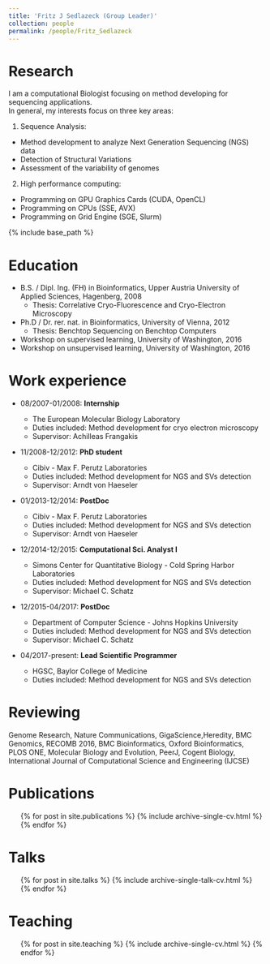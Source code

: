 ```yaml
---
title: 'Fritz J Sedlazeck (Group Leader)'
collection: people
permalink: /people/Fritz_Sedlazeck
---
```


# Research 

I am a computational Biologist focusing on method developing for sequencing applications.   
In general, my interests focus on three key areas:  

1. Sequence Analysis: 
  * Method development to analyze Next Generation Sequencing (NGS) data
  * Detection of Structural Variations
  * Assessment of the variability of genomes 
2. High performance computing: 
  * Programming on GPU Graphics Cards (CUDA, OpenCL)
  * Programming on CPUs (SSE, AVX)
  * Programming on Grid Engine (SGE, Slurm) 

{% include base_path %}

Education
======
* B.S. / Dipl. Ing. (FH) in Bioinformatics, Upper Austria University of Applied Sciences, Hagenberg, 2008
  * Thesis: Correlative Cryo-Fluorescence and Cryo-Electron Microscopy
* Ph.D / Dr. rer. nat. in Bioinformatics, University of Vienna, 2012
  * Thesis: Benchtop Sequencing on Benchtop Computers
* Workshop on supervised learning, University of Washington, 2016
* Workshop on unsupervised learning, University of Washington, 2016

Work experience
======
* 08/2007-01/2008: <b>Internship</b>
  * The European Molecular Biology Laboratory
  * Duties included: Method development for cryo electron microscopy
  * Supervisor: Achilleas Frangakis

* 11/2008-12/2012: <b>PhD student</b>
  * Cibiv - Max F. Perutz Laboratories
  * Duties included: Method development for NGS and SVs detection
  * Supervisor: Arndt von Haeseler

* 01/2013-12/2014: <b>PostDoc</b>
  * Cibiv - Max F. Perutz Laboratories
  * Duties included: Method development for NGS and SVs detection
  * Supervisor: Arndt von Haeseler
 
* 12/2014-12/2015: <b>Computational Sci. Analyst I</b>
  * Simons Center for Quantitative Biology - Cold Spring Harbor Laboratories 
  * Duties included: Method development for NGS and SVs detection
  * Supervisor: Michael C. Schatz

* 12/2015-04/2017: <b>PostDoc</b>
  * Department of Computer Science - Johns Hopkins University
  * Duties included: Method development for NGS and SVs detection
  * Supervisor: Michael C. Schatz

* 04/2017-present: <b>Lead Scientific Programmer</b>
  * HGSC, Baylor College of Medicine
  * Duties included: Method development for NGS and SVs detection


Reviewing
======
Genome Research, Nature Communications, GigaScience,Heredity, BMC Genomics, RECOMB 2016, BMC Bioinformatics, Oxford Bioinformatics, PLOS ONE, Molecular Biology and Evolution, PeerJ, Cogent Biology, International Journal of Computational Science and Engineering (IJCSE)


Publications
======
  <ul>{% for post in site.publications %}
    {% include archive-single-cv.html %}
  {% endfor %}</ul>
  
Talks
======
  <ul>{% for post in site.talks %}
    {% include archive-single-talk-cv.html %}
  {% endfor %}</ul>
  
Teaching
======
  <ul>{% for post in site.teaching %}
    {% include archive-single-cv.html %}
  {% endfor %}</ul>
  
